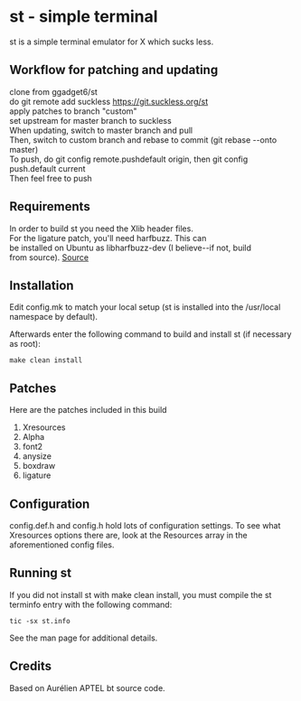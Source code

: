 # st - simple terminal
st is a simple terminal emulator for X which sucks less.

## Workflow for patching and updating
clone from ggadget6/st <br/>
do git remote add suckless https://git.suckless.org/st <br/>
apply patches to branch "custom" <br/>
set upstream for master branch to suckless <br/>
When updating, switch to master branch and pull <br/>
Then, switch to custom branch and rebase to commit (git rebase --onto <commit> master) <br/>
To push, do git config remote.pushdefault origin, then git config push.default current <br/>
Then feel free to push

## Requirements
In order to build st you need the Xlib header files. <br/>
For the ligature patch, you'll need harfbuzz. This can <br/>
be installed on Ubuntu as libharfbuzz-dev (I believe--if not, build <br/>
from source). [Source](https://www.freedesktop.org/wiki/Software/HarfBuzz/)

## Installation
Edit config.mk to match your local setup (st is installed into
the /usr/local namespace by default).

Afterwards enter the following command to build and install st (if
necessary as root):

    make clean install

## Patches
Here are the patches included in this build
1. Xresources
2. Alpha
3. font2
4. anysize
5. boxdraw
6. ligature

## Configuration
config.def.h and config.h hold lots of configuration settings. To see what Xresources
options there are, look at the Resources array in the aforementioned config files. 

## Running st
If you did not install st with make clean install, you must compile
the st terminfo entry with the following command:

    tic -sx st.info

See the man page for additional details.

## Credits
Based on Aurélien APTEL <aurelien dot aptel at gmail dot com> bt source code.

